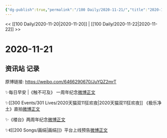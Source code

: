 ```yaml
---
{"dg-publish":true,"permalink":"/100 Daily/2020-11-21/","title":"2020-11-21","created":"2023-04-08T17:09:06.633+08:00","updated":"2023-04-08T17:09:32.915+08:00"}
---
```



<< [[100 Daily/2020-11-20\|2020-11-20]] | [[100 Daily/2020-11-22\|2020-11-22]] >>

# 2020-11-21

## 资讯站 记录

原博链接: https://weibo.com/6466290670/JuYQZ2mrT

✨每日早安 |《触不可及》
一周年纪念[微博正文](https://m.weibo.cn/6466290670/4573616240595641)

✨[[300 Events/301 Lives/2020天猫双11狂欢夜\|2020天猫双11狂欢夜]]
《极乐净土》直拍[微博正文](https://m.weibo.cn/6466290670/4573632234260654)

✨《楼台》两周年纪念[微博正文](https://m.weibo.cn/6466290670/4573633865584278)

✨《[[200 Songs/画绢\|画绢]]》平台上线预告[微博正文](https://m.weibo.cn/6466290670/4573795946603993)

